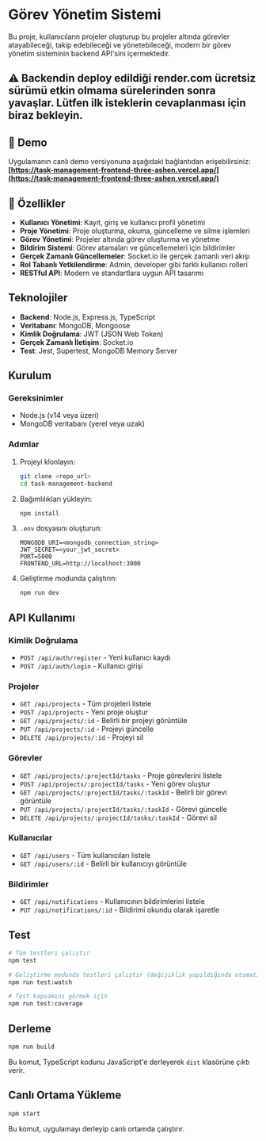 # Görev Yönetim Sistemi

Bu proje, kullanıcıların projeler oluşturup bu projeler altında görevler atayabileceği, takip edebileceği ve yönetebileceği, modern bir görev yönetim sisteminin backend API'sini içermektedir.

## ⚠️ Backendin deploy edildiği render.com ücretsiz sürümü etkin olmama sürelerinden sonra yavaşlar. Lütfen ilk isteklerin cevaplanması için biraz bekleyin.

## 🚀 Demo
Uygulamanın canlı demo versiyonuna aşağıdaki bağlantıdan erişebilirsiniz:
**[https://task-management-frontend-three-ashen.vercel.app/](https://task-management-frontend-three-ashen.vercel.app/)**

## 🌟 Özellikler

- **Kullanıcı Yönetimi**: Kayıt, giriş ve kullanıcı profil yönetimi
- **Proje Yönetimi**: Proje oluşturma, okuma, güncelleme ve silme işlemleri
- **Görev Yönetimi**: Projeler altında görev oluşturma ve yönetme
- **Bildirim Sistemi**: Görev atamaları ve güncellemeleri için bildirimler
- **Gerçek Zamanlı Güncellemeler**: Socket.io ile gerçek zamanlı veri akışı
- **Rol Tabanlı Yetkilendirme**: Admin, developer gibi farklı kullanıcı rolleri
- **RESTful API**: Modern ve standartlara uygun API tasarımı

## Teknolojiler

- **Backend**: Node.js, Express.js, TypeScript
- **Veritabanı**: MongoDB, Mongoose
- **Kimlik Doğrulama**: JWT (JSON Web Token)
- **Gerçek Zamanlı İletişim**: Socket.io
- **Test**: Jest, Supertest, MongoDB Memory Server

## Kurulum

### Gereksinimler

- Node.js (v14 veya üzeri)
- MongoDB veritabanı (yerel veya uzak)

### Adımlar

1. Projeyi klonlayın:

   ```bash
   git clone <repo_url>
   cd task-management-backend
   ```

2. Bağımlılıkları yükleyin:

   ```bash
   npm install
   ```

3. `.env` dosyasını oluşturun:

   ```
   MONGODB_URI=<mongodb_connection_string>
   JWT_SECRET=<your_jwt_secret>
   PORT=5000
   FRONTEND_URL=http://localhost:3000
   ```

4. Geliştirme modunda çalıştırın:
   ```bash
   npm run dev
   ```

## API Kullanımı

### Kimlik Doğrulama

- `POST /api/auth/register` - Yeni kullanıcı kaydı
- `POST /api/auth/login` - Kullanıcı girişi

### Projeler

- `GET /api/projects` - Tüm projeleri listele
- `POST /api/projects` - Yeni proje oluştur
- `GET /api/projects/:id` - Belirli bir projeyi görüntüle
- `PUT /api/projects/:id` - Projeyi güncelle
- `DELETE /api/projects/:id` - Projeyi sil

### Görevler

- `GET /api/projects/:projectId/tasks` - Proje görevlerini listele
- `POST /api/projects/:projectId/tasks` - Yeni görev oluştur
- `GET /api/projects/:projectId/tasks/:taskId` - Belirli bir görevi görüntüle
- `PUT /api/projects/:projectId/tasks/:taskId` - Görevi güncelle
- `DELETE /api/projects/:projectId/tasks/:taskId` - Görevi sil

### Kullanıcılar

- `GET /api/users` - Tüm kullanıcıları listele
- `GET /api/users/:id` - Belirli bir kullanıcıyı görüntüle

### Bildirimler

- `GET /api/notifications` - Kullanıcının bildirimlerini listele
- `PUT /api/notifications/:id` - Bildirimi okundu olarak işaretle

## Test

```bash
# Tüm testleri çalıştır
npm test

# Geliştirme modunda testleri çalıştır (değişiklik yapıldığında otomatik yeniden çalıştırır)
npm run test:watch

# Test kapsamını görmek için
npm run test:coverage
```

## Derleme

```bash
npm run build
```

Bu komut, TypeScript kodunu JavaScript'e derleyerek `dist` klasörüne çıktı verir.

## Canlı Ortama Yükleme

```bash
npm start
```

Bu komut, uygulamayı derleyip canlı ortamda çalıştırır.

